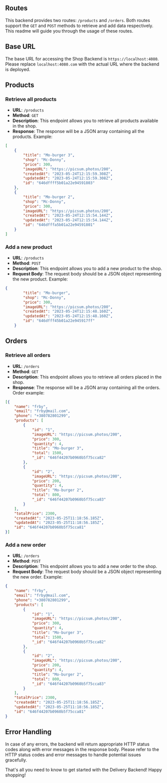 
## Routes
 This backend provides two routes: `/products` and `/orders`. Both routes support the `GET` and `POST` methods to retrieve and add data respectively. This readme will guide you through the usage of these routes.

## Base URL

The base URL for accessing the Shop Backend is `https://localhost:4080`. Please replace `localhost:4080.com` with the actual URL where the backend is deployed.

## Products

### Retrieve all products

- **URL**: `/products`
- **Method**: `GET`
- **Description**: This endpoint allows you to retrieve all products available in the shop.
- **Response**: The response will be a JSON array containing all the products. Example: 

```json
[
    {
        "title": "Mo-burger 3",
        "shop": "Mc-Donny",
        "price": 300,
        "imageURL": "https://picsum.photos/200",
        "createdAt": "2023-05-24T12:15:59.308Z",
        "updatedAt": "2023-05-24T12:15:59.308Z",
        "id": "646dffff5b01a22e94591803"
    },
    {
        "title": "Mo-burger 2",
        "shop": "Mc-Donny",
        "price": 300,
        "imageURL": "https://picsum.photos/200",
        "createdAt": "2023-05-24T12:15:54.144Z",
        "updatedAt": "2023-05-24T12:15:54.144Z",
        "id": "646dfffa5b01a22e94591801"
    }
]
```

### Add a new product

- **URL**: `/products`
- **Method**: `POST`
- **Description**: This endpoint allows you to add a new product to the shop.
- **Request Body**: The request body should be a JSON object representing the new product. Example: 

```json
{
        "title": "Mo-burger",
        "shop": "Mc-Donny",
        "price": 300,
        "imageURL": "https://picsum.photos/200",
        "createdAt": "2023-05-24T12:15:48.160Z",
        "updatedAt": "2023-05-24T12:15:48.160Z",
        "id": "646dfff45b01a22e945917ff"
    }
```

## Orders

### Retrieve all orders

- **URL**: `/orders`
- **Method**: `GET`
- **Description**: This endpoint allows you to retrieve all orders placed in the shop.
- **Response**: The response will be a JSON array containing all the orders. Order example: 
```json
[{
    "name": "frby",
    "email": "frby@mail.com",
    "phone": "+380782801299",
    "products": [
        {
            "id": "1",
            "imageURL": "https://picsum.photos/200",
            "price": 300,
            "quantity": 4,
            "title": "Mo-burger 3",
            "total": 1500,
            "_id": "646f44207b0960b5f75cca82"
        },
        {
            "id": "2",
            "imageURL": "https://picsum.photos/200",
            "price": 200,
            "quantity": 4,
            "title": "Mo-burger 2",
            "total": 800,
            "_id": "646f44207b0960b5f75cca83"
        }
    ],
    "totalPrice": 2300,
    "createdAt": "2023-05-25T11:18:56.185Z",
    "updatedAt": "2023-05-25T11:18:56.185Z",
    "id": "646f44207b0960b5f75cca81"
}]
```

### Add a new order

- **URL**: `/orders`
- **Method**: `POST`
- **Description**: This endpoint allows you to add a new order to the shop.
- **Request Body**: The request body should be a JSON object representing the new order. Example: 

```json
{
    "name": "frby",
    "email": "frby@mail.com",
    "phone": "+380782801299",
    "products": [
        {
            "id": "1",
            "imageURL": "https://picsum.photos/200",
            "price": 300,
            "quantity": 4,
            "title": "Mo-burger 3",
            "total": 1500,
            "_id": "646f44207b0960b5f75cca82"
        },
        {
            "id": "2",
            "imageURL": "https://picsum.photos/200",
            "price": 200,
            "quantity": 4,
            "title": "Mo-burger 2",
            "total": 800,
            "_id": "646f44207b0960b5f75cca83"
        }
    ],
    "totalPrice": 2300,
    "createdAt": "2023-05-25T11:18:56.185Z",
    "updatedAt": "2023-05-25T11:18:56.185Z",
    "id": "646f44207b0960b5f75cca81"
}
```

## Error Handling

In case of any errors, the backend will return appropriate HTTP status codes along with error messages in the response body. Please refer to the HTTP status codes and error messages to handle potential issues gracefully.

That's all you need to know to get started with the Delivery Backend! Happy shopping!
